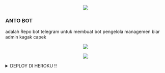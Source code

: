 
<p align="center">
  <img src="https://telegra.ph/file/a0ee099a52cc0704d1d1f.jpg">
</p>

### ANTO BOT
adalah Repo bot telegram untuk membuat bot pengelola managemen biar admin kagak capek

<p align="center">
  <a href="https://t.me/Farelse"><img src="https://img.shields.io/badge/OWNER-blue?style=for-the-badge&logo=telegram"/></a>
</p>

<p align="center">
  <a href="https://t.me/Antomenegemenbot"><img src="https://img.shields.io/badge/ANTO BOT-yellow?style=for-the-badge&logo=telegram"/></a>
</p>

<details>
  <summary>DEPLOY DI HEROKU !! </summary>

```
Fill in all the details, Deploy!
Now go to https://dashboard.heroku.com/apps/(app-name)/resources ( Replace (app-name) with your app name )
REMEMBER: Turn on worker dyno (Don't worry It's free :D) & Webhook
Now send the bot /start, If it doesn't respond go to https://dashboard.heroku.com/apps/(app-name)/settings and remove webhook and port.
```

  [![Deploy](https://www.herokucdn.com/deploy/button.svg)](https://heroku.com/deploy?template=https://github.com/kenkannih/ElsaBot)

